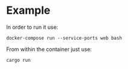 # Example

In order to run it use:

```shell
docker-compose run --service-ports web bash
```

From within the container just use:

```shell
cargo run
```
